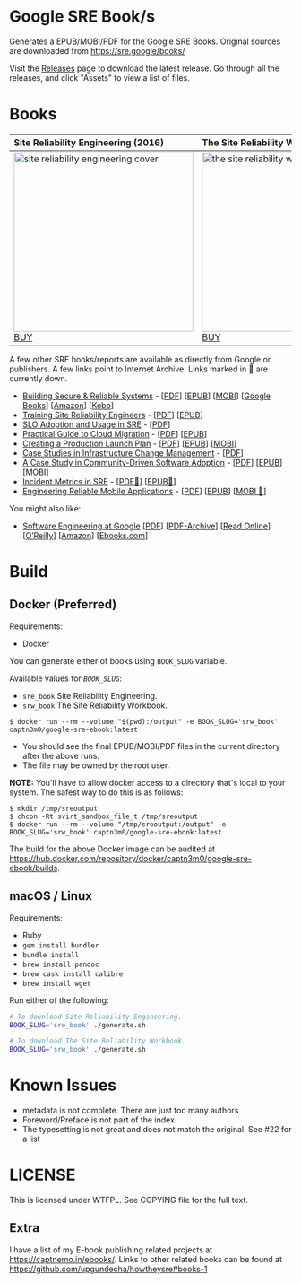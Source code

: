 # Google SRE Book/s

Generates a EPUB/MOBI/PDF for the Google SRE Books. Original sources are downloaded from https://sre.google/books/

Visit the [Releases](https://github.com/captn3m0/google-sre-ebook/releases) page to download the latest release. Go through all the releases, and click "Assets" to view a list of files.

# Books

| Site Reliability Engineering (2016)                                                                                                                       | The Site Reliability Workbook (2018)                                                                                                                       |
| :-------------------------------------------------------------------------------------------------------------------------------------------------------- | :--------------------------------------------------------------------------------------------------------------------------------------------------------- |
| <a href="https://github.com/captn3m0/google-sre-ebook/releases"><img src="cover/sre-book.jpg" width="320" alt="site reliability engineering cover" /></a><br> <a href="https://books.google.com/books?id=81UrjwEACAAJ">BUY</a> | <a href="https://github.com/captn3m0/google-sre-ebook/releases"><img src="cover/workbook.jpg" width="320" alt="the site reliability workbook cover" /></a><br> <a href="https://books.google.com/books?id=fElmDwAAQBAJ">BUY</a>|

A few other SRE books/reports are available as directly from Google or publishers. A few links point to Internet Archive. Links marked in 🔻 are currently down.

- [Building Secure & Reliable Systems](https://sre.google/books/building-secure-reliable-systems/) - [[PDF](https://sre.google/static/pdf/building_secure_and_reliable_systems.pdf)]  [[EPUB](https://sre.google/static/pdf/building_secure_and_reliable_systems.epub)]  [[MOBI](https://sre.google/static/pdf/building_secure_and_reliable_systems.mobi)]  [[Google Books](https://www.google.com/books/edition/Building_Secure_and_Reliable_Systems/Kn7UxwEACAAJ?hl=en)] [[Amazon](https://www.amazon.com/dp/B088Y67XG4)] [[Kobo](https://www.kobo.com/in/en/ebook/building-secure-and-reliable-systems)]
- [Training Site Reliability Engineers](https://sre.google/resources/practices-and-processes/training-site-reliability-engineers/) - [[PDF](https://googlesre.page.link/traininggh)]  [[EPUB](https://sre.google/static/pdf/training-sre-epub.epub)]
- [SLO Adoption and Usage in SRE](https://www.oreilly.com/library/view/slo-adoption-and/9781492075370/) - [[PDF](https://web.archive.org/web/20210702035314/https://static.googleusercontent.com/media/sre.google/en//static/pdf/slo-adoption-and-usage-in-sre.pdf)]
- [Practical Guide to Cloud Migration](https://sre.google/resources/practices-and-processes/practical-guide-to-cloud-migration/) - [[PDF](https://sre.google/static/pdf/practical-guide-to-cloud-migration.pdf)]  [[EPUB](https://sre.google/static/pdf/practical-guide-to-cloud-migration.epub)]
- [Creating a Production Launch Plan](https://sre.google/resources/practices-and-processes/production-launch-planning/) - [[PDF](https://googlesre.page.link/plpgh)]  [[EPUB](https://web.archive.org/web/20210702003102/https://sre.google/static/pdf/cplp-epub.zip)]  [[MOBI](https://web.archive.org/web/20210102115046/https://sre.google/static/pdf/cplp-mobi.zip)]
- [Case Studies in Infrastructure Change Management](https://get.oreilly.com/ind_case-studies-in-infrastructure-change-management.html) - [[PDF](https://web.archive.org/web/20210702035412/https://static.googleusercontent.com/media/sre.google/en//static/pdf/case-studies-infrastructure-change-management.pdf)]
- [A Case Study in Community-Driven Software Adoption](https://www.oreilly.com/library/view/a-case-study/9781098114596/) - [[PDF](https://web.archive.org/web/20210702035416/https://static.googleusercontent.com/media/sre.google/en//static/pdf/community-driven-software-adoption.pdf)]  [[EPUB](https://web.archive.org/web/20210702003151/https://sre.google/static/pdf/community-driven-software-adoption-epub.zip)]  [[MOBI](https://web.archive.org/web/20210702003132/https://sre.google/static/pdf/community-driven-software-adoption-mobi.zip)]
- [Incident Metrics in SRE](https://sre.google/resources/practices-and-processes/incident-metrics-in-sre/) - [[PDF🔻](https://sre.google/static/pdf/incident_metrics_in_sre.pdf)]  [[EPUB🔻](https://sre.google/static/pdf/incident_metrics_in_sre.epub)]
- [Engineering Reliable Mobile Applications](https://www.oreilly.com/library/view/engineering-reliable-mobile/9781492057444/) - [[PDF](https://web.archive.org/web/20211011151056/https://static.googleusercontent.com/media/sre.google/en//static/pdf/engineering-reliable-mobile-applications.pdf)]  [[EPUB](https://web.archive.org/web/20210702082730if_/https://sre.google/static/pdf/engineering-reliable-mobile-applications-epub.zip)]  [[MOBI 🔻](https://sre.google/static/pdf/engineering-reliable-mobile-applications-mobi.zip)]

You might also like:

- [Software Engineering at Google](https://abseil.io/resources/swe-book) [[PDF](https://github.com/abseil/abseil.github.io/raw/cd13b21daa6ec74155548241241693198c1b1264/resources/swe_at_google.2.pdf)] [[PDF-Archive](https://archive.softwareheritage.org/browse/content/sha1_git:80ee550c6bda571d4e9f56fc093243d31a90b651/raw/?filename=swe_at_google.2.pdf)] [[Read Online](https://abseil.io/resources/swe-book/html/toc.html)] [[O’Reilly](https://www.oreilly.com/library/view/software-engineering-at/9781492082781/)] [[Amazon](https://www.amazon.com/_/dp/1492082791)] [[Ebooks.com](https://www.ebooks.com/en-in/book/detail/209970024/)]

# Build

## Docker (Preferred)

Requirements:

- Docker

You can generate either of books using `BOOK_SLUG` variable.

Available values for _`BOOK_SLUG`_:

- `sre_book` Site Reliability Engineering.
- `srw_book` The Site Reliability Workbook.

```
$ docker run --rm --volume "$(pwd):/output" -e BOOK_SLUG='srw_book' captn3m0/google-sre-ebook:latest
```

- You should see the final EPUB/MOBI/PDF files in the current directory after the above runs.
- The file may be owned by the root user.

**NOTE:** You'll have to allow docker access to a directory that's local to your system. The safest way to do this is as follows:

```
$ mkdir /tmp/sreoutput
$ chcon -Rt svirt_sandbox_file_t /tmp/sreoutput
$ docker run --rm --volume "/tmp/sreoutput:/output" -e BOOK_SLUG='srw_book' captn3m0/google-sre-ebook:latest
```

The build for the above Docker image can be audited at <https://hub.docker.com/repository/docker/captn3m0/google-sre-ebook/builds>.

## macOS / Linux

Requirements:

- Ruby
- `gem install bundler`
- `bundle install`
- `brew install pandoc`
- `brew cask install calibre`
- `brew install wget`

Run either of the following:

```bash
# To download Site Reliability Engineering.
BOOK_SLUG='sre_book' ./generate.sh

# To download The Site Reliability Workbook.
BOOK_SLUG='srw_book' ./generate.sh
```

# Known Issues

- metadata is not complete. There are just too many authors
- Foreword/Preface is not part of the index
- The typesetting is not great and does not match the original. See #22 for a list

# LICENSE

This is licensed under WTFPL. See COPYING file for the full text.

## Extra

I have a list of my E-book publishing related projects at https://captnemo.in/ebooks/. Links to other related books can be found at https://github.com/upgundecha/howtheysre#books-1
